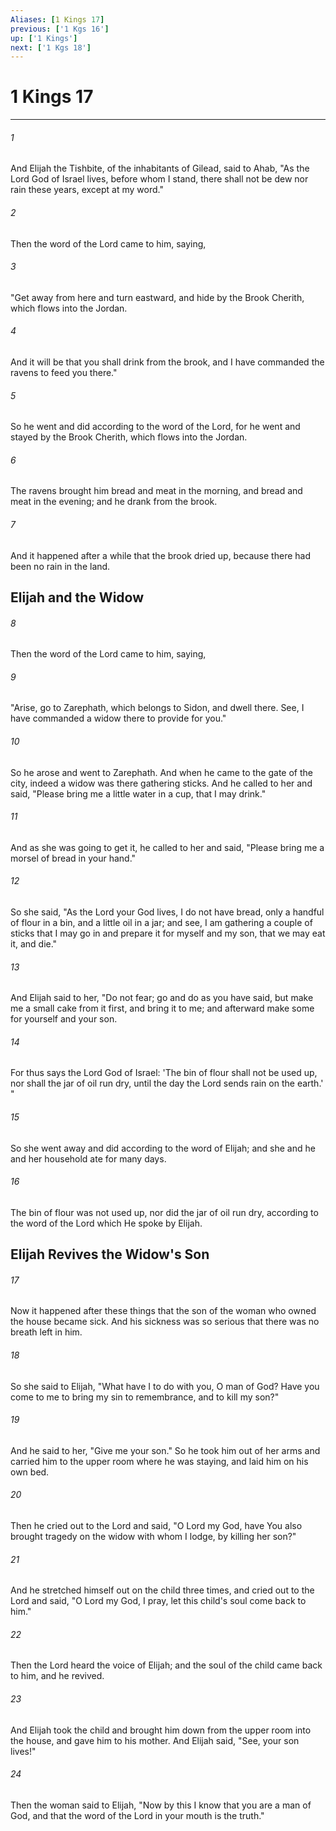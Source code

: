 ```yaml
---
Aliases: [1 Kings 17]
previous: ['1 Kgs 16']
up: ['1 Kings']
next: ['1 Kgs 18']
---
```

# 1 Kings 17

***


###### 1 
And Elijah the Tishbite, of the inhabitants of Gilead, said to Ahab, "As the Lord God of Israel lives, before whom I stand, there shall not be dew nor rain these years, except at my word." 

###### 2 
Then the word of the Lord came to him, saying, 

###### 3 
"Get away from here and turn eastward, and hide by the Brook Cherith, which flows into the Jordan. 

###### 4 
And it will be that you shall drink from the brook, and I have commanded the ravens to feed you there." 

###### 5 
So he went and did according to the word of the Lord, for he went and stayed by the Brook Cherith, which flows into the Jordan. 

###### 6 
The ravens brought him bread and meat in the morning, and bread and meat in the evening; and he drank from the brook. 

###### 7 
And it happened after a while that the brook dried up, because there had been no rain in the land.

## Elijah and the Widow 

###### 8 
Then the word of the Lord came to him, saying, 

###### 9 
"Arise, go to Zarephath, which belongs to Sidon, and dwell there. See, I have commanded a widow there to provide for you." 

###### 10 
So he arose and went to Zarephath. And when he came to the gate of the city, indeed a widow was there gathering sticks. And he called to her and said, "Please bring me a little water in a cup, that I may drink." 

###### 11 
And as she was going to get it, he called to her and said, "Please bring me a morsel of bread in your hand." 

###### 12 
So she said, "As the Lord your God lives, I do not have bread, only a handful of flour in a bin, and a little oil in a jar; and see, I am gathering a couple of sticks that I may go in and prepare it for myself and my son, that we may eat it, and die." 

###### 13 
And Elijah said to her, "Do not fear; go and do as you have said, but make me a small cake from it first, and bring it to me; and afterward make some for yourself and your son. 

###### 14 
For thus says the Lord God of Israel: 'The bin of flour shall not be used up, nor shall the jar of oil run dry, until the day the Lord sends rain on the earth.' " 

###### 15 
So she went away and did according to the word of Elijah; and she and he and her household ate for many days. 

###### 16 
The bin of flour was not used up, nor did the jar of oil run dry, according to the word of the Lord which He spoke by Elijah.

## Elijah Revives the Widow's Son 

###### 17 
Now it happened after these things that the son of the woman who owned the house became sick. And his sickness was so serious that there was no breath left in him. 

###### 18 
So she said to Elijah, "What have I to do with you, O man of God? Have you come to me to bring my sin to remembrance, and to kill my son?" 

###### 19 
And he said to her, "Give me your son." So he took him out of her arms and carried him to the upper room where he was staying, and laid him on his own bed. 

###### 20 
Then he cried out to the Lord and said, "O Lord my God, have You also brought tragedy on the widow with whom I lodge, by killing her son?" 

###### 21 
And he stretched himself out on the child three times, and cried out to the Lord and said, "O Lord my God, I pray, let this child's soul come back to him." 

###### 22 
Then the Lord heard the voice of Elijah; and the soul of the child came back to him, and he revived. 

###### 23 
And Elijah took the child and brought him down from the upper room into the house, and gave him to his mother. And Elijah said, "See, your son lives!" 

###### 24 
Then the woman said to Elijah, "Now by this I know that you are a man of God, and that the word of the Lord in your mouth is the truth."

